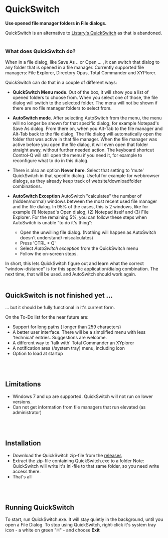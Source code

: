 # QuickSwitch
**Use opened file manager folders in File dialogs.**

QuickSwitch is an alternative to [Listary's QuickSwitch](https://www.youtube.com/watch?v=9T9-OtRVeUw) as that is abandoned.
<br />
<br />
### What does QuickSwitch do?

When in a file dialog, like Save As .. or Open ... , it can switch that dialog to any folder that is opened in a file manager.
Currently supported file managers: File Explorer, Directory Opus, Total Commander and XYPlorer.

QuickSwitch can do that in a couple of different ways:

- **QuickSwitch Menu mode**.
Out of the box, it will show you a list of opened folders to choose from.
When you select one of those, the file dialog will switch to the selected folder.
The menu will not be shown if there are no file manager folders to select from.
- **AutoSwitch mode**.
After selecting AutoSwitch from the menu, the menu will no longer be shown for that specific dialog, for example Notepad's Save As dialog.
From there on, when you Alt-Tab to the file manager and Alt-Tab back to the file dialog, The file dialog will automatically open the folder that was active in that file manager.
When the file manager was active before you open the file dialog, it will even open that folder straight away, without further needed action.
The keyboard shortcut Control-Q will still open the menu if you need it, for example to reconfigure what to do in this dialog.

- There is also an option **Never here**.
Select that setting to 'mute' QuickSwitch in that specific dialog.
Useful for example for webbrowser dialogs, as they already keep track of website/downloadfolder combinations.

- **AutoSwitch Exception**
AutoSwitch "calculates" the number of (hidden/normal) windows between the most recent used file manager and the file dialog. In 95% of the cases, this is 2 windows, like for example (1) Notepad's Open dialog, (2) Notepad itself and (3) File Explorer.
For the remaining 5%, you can follow these steps when AutoSwitch is unable "to do it's thing":
  - Open the unwilling file dialog.
(Nothing will happen as AutoSwitch doesn't understand/ miscalculates)
  - Press 'CTRL + Q'
  - Select *AutoSwitch exception* from the QuickSwitch menu
  - Follow the on-screen steps.

In short, this lets QuickSwitch figure out and learn what the correct "window-distance" is for this specific application/dialog combination.
The next time, that will be used. and AutoSwitch should work again.
<br />
<br />

## QuickSwitch is not finished yet ...
... but it should be fully functional in it's current form.

On the To-Do list for the near future are:
- Support for long paths ( longer than 259 characters)
- A better user interface. There will be a simplified menu with less 'technical' entries.
Suggestions are welcome.
- A different way to 'talk with' Total Commander an XYplorer
- A notification area (/system tray) menu, including icon
- Option to load at startup
<br />
<br />

## Limitations
- Windows 7 and up are supported. QuickSwitch will not run on lower versions.
- Can not get information from file managers that run elevated (as administrator) 
<br />
<br />

## Installation

- Download the QuickSwitch zip-file from the [releases](https://github.com/gepruts/QuickSwitch/releases/latest)
- Extract the zip-file containing QuickSwitch.exe to a folder
Note: QuickSwitch will write it's ini-file to that same folder, so you need write access there.
- That's all
<br />
<br />

## Running QuickSwitch

To start, run QuickSwitch.exe. It will stay quietly in the background, until you open a File Dialog.
To stop using QuickSwitch, right-click it's system tray icon - a white on green "H" - and choose **Exit**

